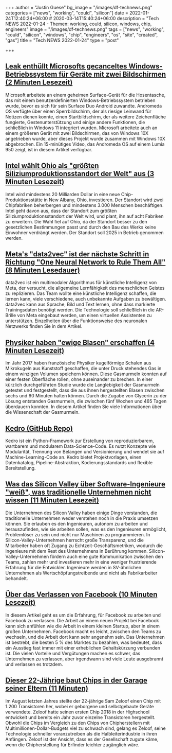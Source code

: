 +++
author = "Justin Guese"
bg_image = "/images/df-technews.png"
categories = ["news", "working", "could", "silicon"]
date = 2022-01-24T12:40:24+06:00 # 2020-03-14T15:40:24+06:00
description = "Tech NEWS 2022-01-24 - Themen: working, could, silicon, windows, chip, engineers"
image = "/images/df-technews.png"
tags = ["news", "working", "could", "silicon", "windows", "chip", "engineers", "os", "site", "created", "gas"]
title = "Tech NEWS 2022-01-24"
type = "post"

+++

## [Leak enthüllt Microsofts gecanceltes Windows-Betriebssystem für Geräte mit zwei Bildschirmen (2 Minuten Lesezeit)](https://www.theverge.com/2022/1/21/22894713/microsoft-windows-andromeda-os-dual-screen-devices-video)

 Microsoft arbeitete an einem geheimen Surface-Gerät für die Hosentasche, das mit einem benutzerdefinierten Windows-Betriebssystem betrieben wurde, bevor es sich für sein Surface Duo Android zuwandte. Andromeda OS verfügte über einen Sperrbildschirm, der als riesige Leinwand für Notizen dienen konnte, einen Startbildschirm, der als weitere Zeichenfläche fungierte, Gestenunterstützung und einige andere Funktionen, die schließlich in Windows 11 integriert wurden. Microsoft arbeitete auch an einem größeren Gerät mit zwei Bildschirmen, das von Windows 10X angetrieben wurde, aber dieses Projekt wurde zusammen mit Windows 10X abgebrochen. Ein 15-minütiges Video, das Andromeda OS auf einem Lumia 950 zeigt, ist in diesem Artikel verfügbar.

## [Intel wählt Ohio als "größten Siliziumproduktionsstandort der Welt" aus (3 Minuten Lesezeit)](https://www.theverge.com/2022/1/21/22894612/intel-ohio-chip-plant-20-billion-processor-shortage)

 Intel wird mindestens 20 Milliarden Dollar in eine neue Chip-Produktionsstätte in New Albany, Ohio, investieren. Der Standort wird zwei Chipfabriken beherbergen und mindestens 3.000 Menschen beschäftigen. Intel geht davon aus, dass der Standort zum größten Siliziumproduktionsstandort der Welt wird, und plant, ihn auf acht Fabriken zu erweitern. Die Wahl fiel auf Ohio, da der Standort besser zu den gesetzlichen Bestimmungen passt und durch den Bau des Werks keine Einwohner verdrängt werden. Der Standort soll 2025 in Betrieb genommen werden.

## [Meta's "data2vec" ist der nächste Schritt in Richtung "One Neural Network to Rule Them All" (8 Minuten Lesedauer)](https://www.zdnet.com/article/metas-data2vec-is-the-next-step-toward-one-neural-network-to-rule-them-all/)

 data2vec ist ein multimodaler Algorithmus für künstliche Intelligenz von Meta, der versucht, die allgemeine Lernfähigkeit des menschlichen Geistes zu replizieren. Das Team wollte eine künstliche Intelligenz schaffen, die lernen kann, viele verschiedene, auch unbekannte Aufgaben zu bewältigen. data2vec kann aus Sprache, Bild und Text lernen, ohne dass markierte Trainingsdaten benötigt werden. Die Technologie soll schließlich in die AR-Brille von Meta eingebaut werden, um einen virtuellen Assistenten zu unterstützen. Einzelheiten über die Funktionsweise des neuronalen Netzwerks finden Sie in dem Artikel.

## [Physiker haben "ewige Blasen" erschaffen (4 Minuten Lesezeit)](https://arstechnica.com/science/2022/01/physicists-have-created-everlasting-bubbles/)

 Im Jahr 2017 haben französische Physiker kugelförmige Schalen aus Mikrokugeln aus Kunststoff geschaffen, die unter Druck stehendes Gas in einem winzigen Volumen speichern können. Diese Gasmurmeln konnten auf einer festen Oberfläche rollen, ohne auseinander zu brechen. In einer kürzlich durchgeführten Studie wurde die Langlebigkeit der Gasmurmeln getestet und festgestellt, dass die aus ihnen hergestellten Blasen zwischen sechs und 60 Minuten halten können. Durch die Zugabe von Glycerin zu der Lösung entstanden Gasmurmeln, die zwischen fünf Wochen und 465 Tagen überdauern konnten. In diesem Artikel finden Sie viele Informationen über die Wissenschaft der Gasmurmeln.

## [Kedro (GitHub Repo)](https://github.com/kedro-org/kedro)

 Kedro ist ein Python-Framework zur Erstellung von reproduzierbarem, wartbarem und modularem Data-Science-Code. Es nutzt Konzepte wie Modularität, Trennung von Belangen und Versionierung und wendet sie auf Machine-Learning-Code an. Kedro bietet Projektvorlagen, einen Datenkatalog, Pipeline-Abstraktion, Kodierungsstandards und flexible Bereitstellung.

## [Was das Silicon Valley über Software-Ingenieure "weiß", was traditionelle Unternehmen nicht wissen (11 Minuten Lesezeit)](https://blog.pragmaticengineer.com/what-silicon-valley-gets-right-on-software-engineers/)

 Die Unternehmen des Silicon Valley haben einige Dinge verstanden, die traditionelle Unternehmen weder verstehen noch in die Praxis umsetzen können. Sie erlauben es den Ingenieuren, autonom zu arbeiten und herauszufinden, wie sie arbeiten sollen, was es den Ingenieuren ermöglicht, Problemlöser zu sein und nicht nur Maschinen zu programmieren. In Silicon-Valley-Unternehmen herrscht große Transparenz, und die Mitarbeiter haben oft Zugang zu Echtzeit-Geschäftsmetriken, wodurch die Ingenieure mit dem Rest des Unternehmens in Berührung kommen. Silicon-Valley-Unternehmen fördern auch eine gute Kommunikation zwischen den Teams, zahlen mehr und investieren mehr in eine weniger frustrierende Erfahrung für die Entwickler. Ingenieure werden in SV-ähnlichen Unternehmen als Wertschöpfungstreibende und nicht als Fabrikarbeiter behandelt.

## [Über das Verlassen von Facebook (10 Minuten Lesezeit)](https://frantic.im/leaving-facebook/)

 In diesem Artikel geht es um die Erfahrung, für Facebook zu arbeiten und Facebook zu verlassen. Die Arbeit an einem neuen Projekt bei Facebook kann sich anfühlen wie die Arbeit in einem kleinen Startup, aber in einem großen Unternehmen. Facebook macht es leicht, zwischen den Teams zu wechseln, und die Arbeit dort kann sehr angenehm sein. Das Unternehmen ist bestrebt, die besten 5 % des Marktes zu bezahlen, was bedeutet, dass ein Ausstieg fast immer mit einer erheblichen Gehaltskürzung verbunden ist. Die vielen Vorteile und Vergütungen machen es schwer, das Unternehmen zu verlassen, aber irgendwann sind viele Leute ausgebrannt und verlassen es trotzdem.

## [Dieser 22-Jährige baut Chips in der Garage seiner Eltern (11 Minuten)](https://arstechnica.com/information-technology/2022/01/this-22-year-old-builds-chips-in-his-parents-garage/)

 Im August letzten Jahres stellte der 22-jährige Sam Zeloof einen Chip mit 1.200 Transistoren her, wobei er geborgene und selbstgebaute Geräte verwendete. Zeloof hatte seinen ersten Chip 2018 in der Highschool entwickelt und bereits ein Jahr zuvor einzelne Transistoren hergestellt. Obwohl die Chips im Vergleich zu den Chips von Chipherstellern mit Multimillionen-Dollar-Budgets viel zu schwach sind, gelang es Zeloof, seine Technologie schneller voranzutreiben als die Halbleiterindustrie in ihren Anfängen. Zeloof ist der Ansicht, dass es der Gesellschaft zugute käme, wenn die Chipherstellung für Erfinder leichter zugänglich wäre.

